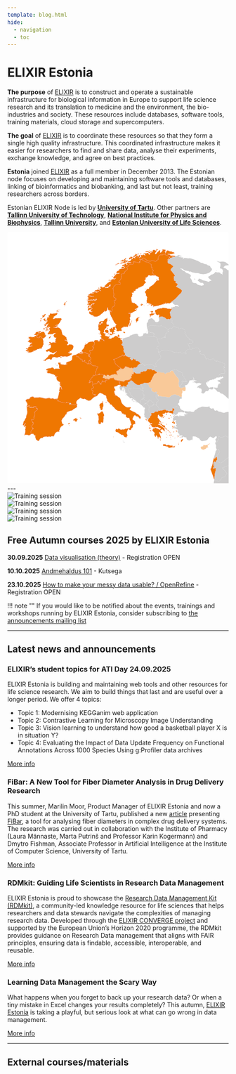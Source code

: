 ```yaml
---
template: blog.html
hide:
  - navigation
  - toc
---
```


# ELIXIR Estonia
<div class="elixir-main-container">
  <div class="elixir-main-text">
    <p><strong>The purpose</strong> of <a href="https://www.elixir-europe.org">ELIXIR</a> is to construct and
    operate a sustainable infrastructure for biological information in Europe to
    support life science research and its translation to medicine and the
    environment, the bio-industries and society. These resources include databases,
    software tools, training materials, cloud storage and supercomputers.</p>
    <p><strong>The goal</strong> of <a href="https://www.elixir-europe.org">ELIXIR</a> is to coordinate these
    resources so that they form a single high quality infrastructure. This
    coordinated infrastructure makes it easier for researchers to find and share
    data, analyse their experiments, exchange knowledge, and agree on best
    practices.</p>
    <p><strong>Estonia</strong> joined <a href="https://www.elixir-europe.org">ELIXIR</a> as a full member in
    December 2013. The Estonian node focuses on developing and maintaining software
    tools and databases, linking of bioinformatics and biobanking, and last but not
    least, training researchers across borders.</p>
    <p>Estonian ELIXIR Node is led by <strong><a href="https://www.ut.ee/en">University of Tartu</a></strong>.
    Other partners are
    <strong><a href="https://taltech.ee/en">Tallinn University of Technology</a></strong>,
    <strong><a href="https://kbfi.ee/?lang=en">National Institute for Physics and Biophysics</a></strong>,
    <strong><a href="https://www.tlu.ee/en">Tallinn University</a></strong>, and
    <strong><a href="https://www.emu.ee/en">Estonian University of Life Sciences</a></strong>.</p>
  </div>

  <div class="elixir-main-image">
    <img src="assets/images/elixir-map.png" alt="Map of Europe highlighting ELIXIR member countries in orange">
  </div>
</div>
---

<section id="lecturers" class="splide" aria-label="Our lecturers">
  <div class="splide__track">
		<div class="splide__list">
			<div class="splide__slide">
        <img src="/assets/images/trainers/01.jpg" width="400" height="400" alt="Training session">
      </div>
			<div class="splide__slide">
        <img src="/assets/images/trainers/02.jpg" width="400" height="400" alt="Training session">
      </div>
			<div class="splide__slide">
        <img src="/assets/images/trainers/03.jpg" width="400" height="400" alt="Training session">
      </div>
			<div class="splide__slide">
        <img src="/assets/images/trainers/04.jpg" width="400" height="400" alt="Training session">
      </div>
		</ul>
  </div>
</section>

<script>
  const splideOpts = {
    type: "loop",
    pagination: false,
    autoplay: true,
    width: 400,
    perPage: 1,
    start: Math.floor(Math.random() * 3),
  };
  document.addEventListener("DOMContentLoaded", () => new Splide("#lecturers", splideOpts).mount());
</script>

## Free Autumn courses 2025 by ELIXIR Estonia

**30.09.2025** [Data visualisation (theory)](news/posts/2025/data_visualisation_theory_30-09-2025.md)  - Registration OPEN

**10.10.2025** [Andmehaldus 101](news/posts/2025/Andmehaldus_101_10-10-2025.md) - Kutsega

**23.10.2025** [How to make your messy data usable? / OpenRefine](news/posts/2025/OpenRefine_Tartu_23-10-2025.md) - Registration OPEN


!!! note ""
    If you would like to be notified about the events, trainings and workshops
    running by ELIXIR Estonia, consider subscribing to [the announcements mailing
    list](https://lists.ut.ee/wws/subscribe/elixir.news?previous_action=edit_list_request)


<hr class="elixir-clear" />

## Latest news and announcements

### ELIXIR’s student topics for ATI Day 24.09.2025

ELIXIR Estonia is building and maintaining web tools and other resources for life science research. We aim to build things that last and are useful over a longer period. 
We offer 4 topics: 

* Topic 1: Modernising KEGGanim web application
* Topic 2: Contrastive Learning for Microscopy Image Understanding 
* Topic 3: Vision learning to understand how good a basketball player X is in situation Y? 
* Topic 4: Evaluating the Impact of Data Update Frequency on Functional Annotations Across 1000 Species Using g:Profiler data archives

[More info](news/posts/2025/Thesis_topics.md)

### FiBar: A New Tool for Fiber Diameter Analysis in Drug Delivery Research

This summer, Marilin Moor, Product Manager of ELIXIR Estonia and now a PhD student at the University of Tartu, published a new [article](https://doi.org/10.1016/j.ejps.2025.107179) presenting [FiBar](https://fibar.elixir.ut.ee/), a tool for analysing fiber diameters in complex drug delivery systems. The research was carried out in collaboration with the Institute of Pharmacy (Laura Männaste, Marta Putrinš and Professor Karin Kogermann) and Dmytro Fishman, Associate Professor in Artificial Intelligence at the Institute of Computer Science, University of Tartu.

[More info](https://elixir.ut.ee/news/2025/09/11/FiBar_aricle/) 


### RDMkit: Guiding Life Scientists in Research Data Management

ELIXIR Estonia is proud to showcase the [Research Data Management Kit (RDMkit)](https://rdmkit.elixir-europe.org/), a community-led knowledge resource for life sciences that helps researchers and data stewards navigate the complexities of managing research data. Developed through the [ELIXIR CONVERGE project](https://elixir-europe.org/about-us/how-funded/eu-projects/converge ) and supported by the European Union’s Horizon 2020 programme, the RDMkit provides guidance on Research Data management that aligns with FAIR principles, ensuring data is findable, accessible, interoperable, and reusable.

[More info](https://elixir.ut.ee/news/2025/09/04/RDMkit_Publication/) 


### Learning Data Management the Scary Way

What happens when you forget to back up your research data? Or when a tiny mistake in Excel changes your results completely? This autumn, [ELIXIR Estonia](https://elixir.ut.ee/) is taking a playful, but serious look at what can go wrong in data management.

[More info](https://elixir.ut.ee/news/2025/09/02/Data_Horror_Story_Event/) 


---
## External courses/materials

<div class="tile-grid">
<text-tile
  title="Germany: German Conference on Bioinformatics (GCB)"
  description="Annual, international conference devoted to all areas of bioinformatics and meant as a platform for the whole bioinformatics community."
  link="https://gcb2025.de/GCB2025_registration.html"
  dates="Date: 22-24 September 2025"
  data-deadline-date="2025-09-22">
</text-tile>
</div> 

<div class="tile-grid">
<text-tile
  title="Webinar: Exploring secondary and archival data in social science research"
  description="This webinar will provide an introduction into secondary and archival social science data. The webinar will cover a number of topics including where to find the data, the considerations of using different types of data, how sampling will impact analyses and interpretation of results, some data management tips and examples of analyses conducted with secondary social science data."
  dates="Date: 19 September 2025"
  link="https://infra4nextgen.com/events/webinar-exploring-secondary-and-archival-data/"
  data-deadline-date="2025-09-20">
</text-tile>
<text-tile
  title="Hybrid: New Horizons in Neurodegeneration"
  description="Neurodegenerative diseases such as Alzheimer's disease, Parkinson's disease and amyotrophic lateral sclerosis (ALS) manifest with distinct clinical features but shares underlying mechanisms. Understanding neurodegenerative diseases is critical in the quest to develop preventive measures, diagnostic tools, and targeted therapies. This conference brings together leading scientists in the field to share groundbreaking research, novel methodologies, and cutting-edge technologies, all aimed at unraveling the complexities of neurodegeneration."
  deadline="Registration deadline: Early bird 11 September 2025, Final 25 September 2025"
  dates="Date: 9-19 October 2025"
  link="https://www.vibconferences.be/events/new-horizons-in-neurodegeneration"
  data-deadline-date="2025-09-26">
</text-tile>
</div>

<div class="tile-grid">
<text-tile
  title="Germany: European Galaxy Days (EGD)"
  description="The first two days will give an overview of the current state of the Galaxy framework and community with several talks, demonstrations, and Birds of a Feather sessions. As part of a CoFest, the third day offer the opportunity to continue the discussions, to code and hack as well as enjoy the Galaxy community."
  dates="Date: 1 October 2025"
  link="https://galaxyproject.org/events/2025-10-01-egd2025/"
  data-deadline-date=2025-10-01>
</text-tile
  title="Belgium: XVII Vibrational Spectroscopy and Chemometrics Training Course"
  description="Theoretical and practical course dedicated to scientists and industry professionals seeking to discover or improve their skills in spectroscopy and chemometrics."
  link="https://www.cra.wallonie.be/en/xvii-vibrational-spectroscopy-and-chemometrics-training-course-1"
  dates="Date: 29 September - 3 October 2025"
  data-deadline-date="2025-30-09">
</text-tile>
</div>

<div class="tile-grid">
<text-tile
  title="Hybrid: Spatial biology: the melting pot"
  description="The meeting aims to bring together the rapidly growing academic community, fostering discussions on cutting-edge spatial technologies, innovative data analysis approaches, and their applications in both fundamental and translational research."
  deadline="Registration deadline: 7 October 2025"
  dates="Date: 14-17 October 2025"
  link="https://www.embl.org/about/info/course-and-conference-office/events/spb25-01/"
  data-deadline-date="2025-10-08">
</text-tile>
<text-tile
  title="Belgium: Basic image processing using Fiji"
  description="This training introduces participants to Fiji, a widely used open-source platform built on ImageJ, designed for scientific image analysis. Through hands-on exercises, participants will learn how to perform basic image processing tasks, apply filters, and use plugins for biological image quantification. The course also covers the use of macros to automate repetitive tasks, enabling more efficient and reproducible workflows. By the end of the session, attendees will be equipped with practical skills to independently analyze microscopy images and build simple analysis pipelines tailored to their research needs."
  deadline="Registration deadline: 7 October 2025"
  dates="Date: 16 October 2025"
  link="https://training.vib.be/all-trainings/basic-image-processing-using-fiji-7"
  data-deadline-date="2025-10-08">
</text-tile>
</div>

<div class="tile-grid">
<text-tile
  title="Belgium: QuPath: quantitative pathology & bioimage analysis software"
  description="This introductory QuPath course is designed for early-stage researchers—particularly 1st-year PhD students, postdocs, and research support staff—who are new to digital pathology and image analysis.This training provides a hands-on introduction to QuPath, a powerful open-source platform for bioimage analysis and specifically large 2D images such as slide scanner images. Participants will learn how to navigate the software, annotate images, perform cell segmentation, classify pixels and objects, and extract quantitative features. The course also introduces basic scripting for batch processing, enabling scalable workflows."
  deadline="Registration deadline: 8 October 2025"
  dates="Date: 17 October 2025"
  link="https://training.vib.be/all-trainings/qupath-quantitative-pathology-bioimage-analysis-software-9"
  data-deadline-date="2025-10-09">
</text-tile>
<text-tile
  title="Belgium: FAIR training material made by Design"
  description="By the end of the course, participants will be able to: Create a FAIR and open training material from the start, Apply FIAR principles to all elements of training material, Use AI tools in the content creation of FAIR training material."
  link="https://training.vib.be/all-trainings/fair-training-material-made-design"
  dates="Date: 21-23 October 2025"
  materials=" https://elixir-europe-training.github.io/ELIXIR-TrP-FAIR-Material-By-Design/"
  deadline="Registration deadline: 10 October 2025"
  data-deadline-date="2025-10-11">
</text-tile>
</div>

<div class="tile-grid">
<text-tile
  title="Sweden: Introduction to Bioinformatics using NGS data"
  description="An introductory workshop on applied bioinformatic next-generation sequence analyses run by the National Bioinformatic Infrastructure Sweden (NBIS) in partnership with National Genomics Infrastructure (NGI)."
  deadline="Registration deadline: 12 October 2025"
  dates="Date: 17-21 November 2025"
  link="https://uppsala.instructure.com/courses/112140"
  data-deadline-date="2025-10-13">
</text-tile>
<text-tile
  title="Belgium: Introduction to Docker and Apptainer"
  description="The container workshop will give an introduction to Docker & Apptainer, which are great components to achieve portability and reproducibility of your analysis. You will learn how to use containers and how to build a container from scratch, share it with others, and re-use and modify existing containers. After an extensive explanation on Docker containers, the Apptainer application, previously Singularity, and its use in the HPC will be highlighted as well."
  deadline="Registration deadline: 13 October 2025"
  dates="Date: 23-24 October 2025"
  link="https://training.vib.be/all-trainings/introduction-docker-and-apptainer-reproducible-and-automated-data-analysis"
  data-deadline-date="2025-10-14">
</text-tile>
</div>

<div class="tile-grid">
<text-tile
  title="Hybrid: Emerging Applications of Microbes"
  description="This conference will delve into cutting-edge applications, from sustainable agriculture and bioremediation to breakthroughs in human and animal health, circular economy innovations, and next-generation food technologies. We will also spotlight microbial cell factories, synthetic biology, and microbial engineering as key drivers of progress in industrial and applied microbiology."
  deadline="Registration deadline: 23 October 2025"
  dates="Date: 6-7 November 2025"
  link="https://www.vibconferences.be/events/emerging-applications-of-microbes-3rd-edition"
  data-deadline-date="2025-10-24">
</text-tile>
<text-tile
  title="Material: GRAY SCOTT SCHOOL 2025 - Revolutions"
  description="The GRAY SCOTT SCHOOL 2025 - Revolutions will be a deep dive into High Performance Computing, computing optimisation, profiling, and software engineering. Before the summer school, Gray Scott Thursdays are 17 webinars to guide you through important topics such as CPU/GPU architectures, Unit Tests, Computing Precision, Memory Allocation and profiling, with modern C++, Rust, Fortran and Python languages, and libraries such as Sycl, EVE, Vulkan, CUDA, Thrust, PyTorch."
  link="https://cta-lapp.pages.in2p3.fr/cours/gray_scott_revolutions/grayscottrevolution/index.html"
  linktext="More info and recordings"
  data-added-date="2025-08-17">
  </text-tile>
</div>

<div class="tile-grid">
<text-tile
  title="Material: Deploying Nextflow pipelines in the cloud: a practical introduction"
  description="This webinar is designed for bioinformaticians, pipeline developers and users with a basic understanding of cloud computing concepts and Workflow Management systems. Throughout the session, you will learn how to configure a Nextflow pipeline, set up the necessary cloud infrastructure, and execute the BioSIFTR pipeline in the cloud."
  link="https://www.ebi.ac.uk/training/events/deploying-nextflow-pipelines-cloud-practical-introduction/"
  linktext="Recorded webinar and materials"
  data-added-date="2025-08-17">
  </text-tile>
  <text-tile
  title="WEBINAR recording: Deciphering AI for the Life Sciences"
  description="AI is reshaping life sciences by enabling researchers to analyze complex datasets, automate workflows, and gain deeper insights into biological processes. This introductory webinar will break down AI concepts, clarify key terminology, and showcase real-world examples of AI applications in the life sciences."
  link="https://www.youtube.com/watch?v=sbVzcrD-wko"
  linktext="More info"
  data-added-date="2025-08-17">
  </text-tile>
</div>

<div class="tile-grid">
<text-tile
  title="Material: Building capacity in Single-Cell and Spatial Omics"
  description="A list of course instances collected by the recent training survey conducted by the ELIXIR Single-Cell Omics Community. These courses have materials inc. slides and exercises available online, some of them provide recorded lectures too."
  link="https://www.singlecellomics.org/pages/training/index"
  linktext="More info"
  data-added-date="2025-08-17">
  </text-tile>
</div>

<div class="tile-grid">
<text-tile
 title="2026 EMBL Annual Poster for courses and conferences"
 description="The 2026 EMBL Annual Poster is out now, and it’s more than an events programme: it’s an invitation to discover what’s next in the life sciences."
 materials="https://www.embl.org/about/info/course-and-conference-office/wp-content/uploads/20250716_GenericPoster_2026_interaktiv.pdf"
 materialstext="Poster"
 data-added-date="2025-09-03">
 </text-tile>
</div>

<div class="tile-grid">
<text-tile
 title="The Netherlands: Dynamic Modeling in Systems Biology (Fundamental) 2025"
 description="The course is aimed at PhD students with a background in bioinformatics, systems biology, computer science or a related field, and life sciences. Participants from the private sector are also welcome. In this course we offer the participants the possibility to learn and exercise the modeling process. A considerable part of this course is spent on getting you acquainted with the optimization techniques that are nowadays available and widely used. The course is a mixture of theory sessions and computer practicals."
 link="https://www.dtls.nl/courses/dynamic-modeling-in-systems-biology-2025/"
 deadline="Registration deadline: 27 October 2025"
 dates="Date: 8-12 December 2025"
 data-deadline-date="2025-10-28">
 </text-tile>
 <text-tile
 title="Online: The Genome-Phenome Analysis Platform (GPAP) - A collaborative platform for diagnosis and gene discovery in rare disease research"
 description="The RD-Connect Genome-Phenome Analysis Platform (GPAP) is a collaborative tool that allows researchers to analyze and share integrated sequencing and phenotypic data from rare disease patients and their relatives. It enables researchers to reanalyze and re-evaluate genomic and clinical data, share knowledge, and find similar cases within a collaborative environment.The RD-Connect GPAP is currently the largest rare disease diagnostic and gene discovery platform funded by the European Commission."
 link="https://www.ghga.de/events/detail/ghga-lecture-series-leslie-matalonga-virtual"
 dates="Date:17 September 2025"
 data-deadline-date="2025-09-18">
 </text-tile>
</div>

<div class="tile-grid">
<text-tile
 title="Switzerland: Introduction to NGS ATAC-seq data analysis"
 description="This course is addressed to life scientists and bioinformaticians familiar with “Next Generation Sequencing” who want to acquire the necessary skills to process and analyse ATAC-seq data."
 link="https://www.sib.swiss/training/course/20251015_ATACS"
 deadline="Registration deadline: 24 September 2025"
 dates="Date: 15 - 16 October 2025"
 data-deadline-date="2025-09-25">
 </text-tile>
 <text-tile
 title="Online: Docker and Singularity for Reproducible Research: Getting Started with Containers"
 description="This course is addressed to bioinformaticians and life scientists who are doing bioinformatics analyses and want to get introduced to containers."
 link= "https://www.sib.swiss/training/course/20251009_DOCK"
 deadline="Registration deadline: 25 September 2025"
 dates="Date: 09 October 2025"
 materials="https://sib-swiss.github.io/containers-introduction-training/latest/"
 data-deadline-date="2025-09-26">
 </text-tile>
</div>

<div class="tile-grid">
<text-tile
 title="Online: Reproducible and Scalable Research with Snakemake and Software Containers"
 description="This course is addressed to all bioinformaticians developing computational pipelines with an interest to increase the reproducibility of their work."
 link="https://www.sib.swiss/training/course/20251010_SNAKE"
 deadline="Registration deadline: 26 September 2025"
 dates="Date: 10 October 2025"
 data-deadline-date="2025-09-27">
 </text-tile>
 <text-tile
 title="Online: Seeing is believing: imaging the molecular processes of life"
 description="The symposium will bring together the leading developers of imaging methods with cutting-edge applications that illustrate how imaging can answer biological questions. We will emphasize methods that can capture the dynamics of life, spanning the whole range from molecular resolution to imaging of whole organisms."
 link="https://www.embl.org/about/info/course-and-conference-office/events/ees25-09/"
 deadline="Registration deadline: 1 Oct 2025"
 dates="Date: 8 - 11 Oct 2025"
 data-deadline-date="2025-09-30">
 </text-tile>
</div>

<div class="tile-grid">
<text-tile
 title="Online: A guide to UniProt for students"
 description="This webinar is aimed at students or early career researchers beginning to use bioinformatics resources in their studies/research who wish to learn more about UniProt. No prior knowledge of bioinformatics is required, but an undergraduate level knowledge of biology would be useful."
 link="https://www.ebi.ac.uk/training/events/guide-uniprot-students-2025/"
 dates="Date: : 2 October 2025"
 data-deadline-date="2025-10-01">
 </text-tile>
 <text-tile
 title="Switzerland: When immunology meets bioinformatics"
 description="This course is addressed to life scientists and  bioinformaticians, from academia or industry,  with little to no knowledge in immunology who are or will be working with immunological datasets."
 link="https://www.sib.swiss/training/course/20251024_IMBIO"
 deadline="Registration deadline: 10 October 2025"
 dates="Date: 24 October 2025"
 materials="https://sib-swiss.github.io/immunology-in-bioinformatics-training/"
 data-deadline-date="2025-10-09">
 </text-tile>
</div>

<div class="tile-grid">
<text-tile
 title="Tallinn: LUMI Intro Course"
 description="Two-day hybrid course (online and on-site) that introduces the LUMI architecture and setup. It will include lessons about the hardware architecture, compiling, using software, and running jobs efficiently."
 link="https://www.lumi-supercomputer.eu/events/lumi-intro-course-tallinn/"
 deadline="Registration deadline: 14 Oct 2025"
 dates="Date: 20.-21.10.2025"
 data-deadline-date="2025-10-15">
 </text-tile>
 <text-tile
 title="LUMI Profiling and Optimization Workshop"
 description="The on-site 3-day course is designed for experienced HPC users. The course combines theoretical knowledge with practical hands-on exercises to maximize your efficiency on both CPU and GPU partitions."
 link=" https://www.lumi-supercomputer.eu/events/profiling-ws-tallinn/"
 deadline="Registration deadline: 14 Oct 2025"
 dates="Date: 22.-24.10.2025"
 data-deadline-date="2025-10-15">
 </text-tile>
</div>

<div class="tile-grid">
<text-tile
 title="Sweden: Moving your AI training jobs to LUMI"
 description="This two-day workshop helps you transition your AI projects from smaller computing environments to LUMI's powerful GPU platform. Please bring your own AI training scripts for personalized support when adapting them to LUMI. Perfect for users with Python/PyTorch experience looking to scale up their AI workloads across multiple GPUs."
 link="https://www.lumi-supercomputer.eu/events/moving-your-ai-training-jobs-to-lumi-a-hands-on-workshop/"
 deadline="Registration deadline:  2 Oct 2025"
 dates="Date: 8.-9. 10.2025"
 data-deadline-date="2025-10-03">
 </text-tile>
 <text-tile
 title="Switzerland: Best Practices for Investigating Gene Expression Differences by Biological Sex"
 description="This course is addressed to life scientists and computational biologists working in basic or biomedical research, on human or animals, involved in planning/experimental design and/or performing downstream analysis. Pure data analysts are welcome as they can have a role to play from the beginning of research projects!"
 link="https://www.sib.swiss/training/course/20251027_BIOSE"
 deadline="Registration deadline: 20 Oct 2025"
 dates="Date: 27 Oct 2025"
 data-deadline-date="2025-10-20">
 </text-tile>
</div>

<div class="tile-grid">
<text-tile
 title="Online: Enhancing Data Support: Understanding Reproducibility, Part 1"
 description=" This training is ideal for data support personnel and librarians who wish to deepen their understanding of reproducibility. Researchers are also very welcome. This webinar explores the theoretical foundations of research reproducibility and replicability, along with the necessary infrastructures to support these practices. It also addresses the concept of the reproducibility crisis."
 link="https://csc.fi/koulutuskalenteri/enhancing-data-support-understanding-reproducibility-part-1/"
 dates="Date: 9.10.2025"
 data-deadline-date="2025-10-09">
 </text-tile>
 <text-tile
 title="Online: Enhancing Data Support: Practical Reproducibility, Part 2"
 description="This session will provide a glimpse into version control with Git(-Hub) and the use of Jupyter Notebooks for reproducibility."
 link="https://csc.fi/koulutuskalenteri/enhancing-data-support-practical-reproducibility-part-2/"
 dates="Date: 29.10.2025"
 data-deadline-date="2025-10-29">
 </text-tile>
</div>

<div class="tile-grid">
<text-tile
 title="Online: The epitranscriptome conference"
 description="The 2025 meeting will highlight recent developments and focus on future aspects and current challenges in the field: Critical evaluation of novel methods quantifying RNA modifications at single-nucleotide resolution — with a focus on RNA modification direct sequencing, Biosynthetic mechanism of native and synthetic RNA modifications — implications for therapeutic use, Epitranscriptomic regulation mediated by RNA modifications during gene expression and signalling, Novel metabolic pathways requiring RNA modifications to respond to changes in the microenvironment, RNA modifications as prognostic marker in disease"
 link="https://www.embl.org/about/info/course-and-conference-office/events/etc25-01/#vf-tabs__section-overview"
 deadline="Registration deadline: 13 Oct 2025"
 dates="Date: 28-30 Oct 2025"
 data-deadline-date="2025-10-14">
 </text-tile>
 <text-tile
 title="Online: Training clinic- How AI Can Help Trainers"
 description="We will explore the growing impact of artificial intelligence on education and discover practical ways trainers can leverage AI to enhance both teaching and learning. Whether you’re new to AI or already experimenting with AI-powered tools, this edition will provide valuable strategies for streamlining course preparation, personalizing learning experiences, and managing classroom challenges. Learn how to use AI to automate routine tasks, gain insights from learning analytics, and develop tailored content to meet your learners' diverse needs. Don’t miss this opportunity to boost your teaching toolkit and transform your training sessions with the help of artificial intelligence!"
 link="https://www.denbi.de/training-courses-2025/1922-training-clinic-october-2025"
 dates="Date: 9 Oct 2025"
 data-deadline-date="2025-10-09">
 </text-tile>
</div>

<div class="tile-grid">
<text-tile
 title="Online: Introduction to pangenomes and why they are worth exploring"
 description="This webinar is suitable for students, biologists, bioinformaticians and researchers interested in learning about pangenomics. No prior knowledge of the field is required, but an undergraduate level of biology would be helpful."
 link="https://www.ebi.ac.uk/training/events/introduction-pangenomes-and-why-they-are-worth-exploring/"
 dates="Date: 1 Oct 2025"
 data-deadline-date="2025-10-01">
 </text-tile>
 <text-tile
 title="Online: Evolution of the accessory genome"
 description="In this webinar, we will explore how accessory genomes evolve, why their composition remains stable despite turnover of lineages, and how this evolutionary perspective allows us to better understand pathogen persistence and predict responses to selective pressures."
 link="https://www.ebi.ac.uk/training/events/evolution-accessory-genome/"
 dates="Date: 8 Oct 2025"
 data-deadline-date="2025-10-08">
 </text-tile>
</div>

<div class="tile-grid">
<text-tile
 title="Online: Basic statistics in R"
 description="This introductory course is designed for students, researchers, and professionals with no prior experience in R who want to gain programming skills in R. Using R—a free, powerful, and widely used statistical programming language—you will learn how to manage and visualize data and perform basic statistical tests. By the end of the training, you will be able to confidently use R and RStudio to conduct basic tests such as t-tests, ANOVA, and non-parametric counterparts, and to generate publication-ready plots."
 link=" https://training.vib.be/all-trainings/basic-statistics-r-18"
 deadline="Registration deadline: 1 Oct 2025"
 dates="Date:6,13, 20,27 October 2025"
 data-deadline-date= "2025-10-02">
 </text-tile>
 <text-tile
 title="Online: Qualitative Open Research: Meaningful Exchange and Mutual Learning"
 description="Dr Cole will commence this interactive webinar with an overview of empirical and conceptual work that connects qualitative research with open and reproducible research. She will highlight both relevant obstacles as well as underexplored opportunities for open and reproducible research. Next, Dr Jamieson will zoom in on a specific practice from qualitative scholarship, namely positionality statements, and examine how this practice can help quantitative research to become more open and transparent."
 link="https://events.teams.microsoft.com/event/5cbdf608-5301-4d8d-bf21-83af8571a3c4@335122f9-d4f4-4d67-a2fc-cd6dc20dde70"
 dates="Date: 16 Oct 2025"
 data-deadline-date="2025-10-16">
 </text-tile>
</div>